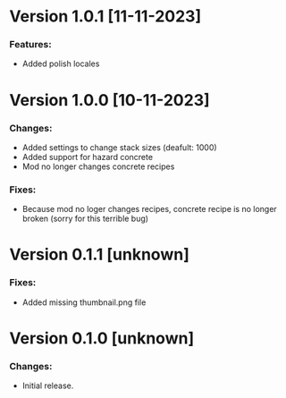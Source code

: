 # Version 1.0.1 [11-11-2023]

### Features:
  - Added polish locales


# Version 1.0.0 [10-11-2023]

### Changes:
  - Added settings to change stack sizes (deafult: 1000)
  - Added support for hazard concrete
  - Mod no longer changes concrete recipes

### Fixes:
  - Because mod no loger changes recipes, concrete recipe is no longer broken (sorry for this terrible bug)


# Version 0.1.1  [unknown]

### Fixes:
  - Added missing thumbnail.png file


# Version 0.1.0  [unknown]

### Changes:
  - Initial release.
